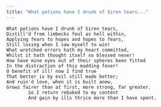 ```yaml
---
title: "What potions have I drunk of Siren tears..."
---
```


	What potions have I drunk of Siren tears,
	Distill'd from limbecks foul as hell within,
	Applying fears to hopes and hopes to fears,
	Still losing when I saw myself to win!
	What wretched errors hath my heart committed,
	Whilst it hath thought itself so blessed never!
	How have mine eyes out of their spheres been fitted
	In the distraction of this madding fever!
	O benefit of ill! now I find true
	That better is by evil still made better;
	And ruin'd love, when it is built anew,
	Grows fairer than at first, more strong, far greater.
			So I return rebuked to my content
			And gain by ills thrice more than I have spent.

